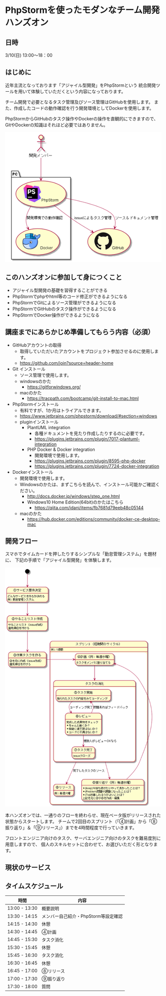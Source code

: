 # PhpStormを使ったモダンなチーム開発ハンズオン

## 日時
3/10(日) 13:00～18：00

## はじめに
近年主流となっております「アジャイル型開発」をPhpStormという
統合開発ツールを用いて体験していただくという内容になっております。

チーム開発で必要となるタスク管理及びソース管理はGitHubを使用します。
また、作成したコードの動作確認を行う開発環境としてDockerを使用します。

PhpStormからGitHubのタスク操作やDockerの操作を直観的にできますので、
GitやDockerの知識はそれほど必要ではありません。

![dev_env.puml](images/dev_env.png)

## このハンズオンに参加して身につくこと
- アジャイル型開発の基礎を習得することができる
- PhpStormでphpやhtml等のコード修正ができるようになる
- PhpStormでGitによるソース管理ができるようになる
- PhpStormでGitHubのタスク操作ができるようになる
- PhpStormでDocker操作ができるようになる

## 講座までにあらかじめ準備してもらう内容（必須）
- GitHubアカウントの取得
    - 取得していただいたアカウントをプロジェクト参加させるのに使用します。
    - https://github.com/join?source=header-home
- Git インストール
    - ソース管理で使用します。
    - windowsのかた
        - https://gitforwindows.org/
    - macのかた
        - https://tracpath.com/bootcamp/git-install-to-mac.html
- PhpStormインストール
    - 有料ですが、1か月はトライアルできます。
    - https://www.jetbrains.com/phpstorm/download/#section=windows
    - pluginインストール
        - PlantUML integration
            - 各種ドキュメントを見たり作成したりするのに必要です。
            - https://plugins.jetbrains.com/plugin/7017-plantuml-integration
        - PHP Docker & Docker integration
            - 開発環境で使用します。
            - https://plugins.jetbrains.com/plugin/8595-php-docker
            - https://plugins.jetbrains.com/plugin/7724-docker-integration
- Dockerインストール
    - 開発環境で使用します。
    - Windowsのかたは、まずこちらを読んで、インストール可能かご確認ください。
        - http://docs.docker.jp/windows/step_one.html
        - Windows10 Home Edition(64bit)のかたはこちら
           - https://qiita.com/idani/items/fb7681d79eeb48c05144
    - macのかた
        - https://hub.docker.com/editions/community/docker-ce-desktop-mac

## 開発フロー
スマホでタイムカードを押したりするシンプルな「勤怠管理システム」を題材に、
下記の手順で「アジャイル型開発」を体験します。

![dev_flow.puml](images/dev_flow.png)

本ハンズオンでは、一通りのフローを終わらせ、現在ベータ版がリリースされた状態からスタートします。
チームで2回目のスプリント（「④計画」から「⑧振り返り」＆「⑨リリース」）までを4時間程度で行っていきます。

フロントエンジニア向けのタスク、サーバエンジニア向けのタスクを難易度別に用意しますので、
個人のスキルセットに合わせて、お選びいただく形となります。

## 現状のサービス

## タイムスケジュール

|時間         |内容                 |
|-------------|---------------------|
|13:00 - 13:30|概要説明             |
|13:30 - 14:15|メンバー自己紹介・PhpStorm等設定確認|
|14:15 - 14:30|休憩                 |
|14:30 - 14:45|④計画               |
|14:45 - 15:30|タスク消化           |
|15:30 - 15:45|休憩                 |
|15:45 - 16:30|タスク消化           |
|16:30 - 16:45|休憩                 |
|16:45 - 17:00|⑧リリース           |
|17:00 - 17:30|⑨振り返り           |
|17:30 - 18:00|質問                 |
